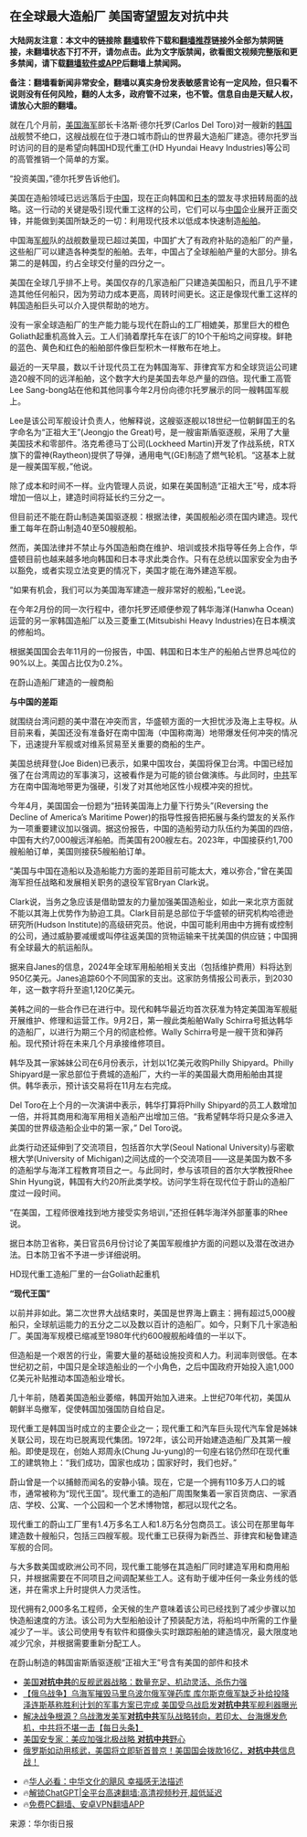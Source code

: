  <!-- 面包屑导航 --> <h2>在全球最大造船厂 美国寄望盟友对抗中共</h2> <p class="notice"><b>大陆网友注意：本文中的链接除 <a href="https://github.com/bannedbook/fanqiang" >翻墙</a>软件下载和<a href="https://github.com/killgcd/justmysocks/blob/master/README.md">翻墙推荐</a>链接外全部为禁网链接，未翻墙状态下打不开，请勿点击。此为文字版禁闻，欲看图文视频完整版和更多禁闻，请下载<a href="https://github.com/bannedbook/fanqiang">翻墙软件或APP</a>后翻墙上禁闻网。</p><p>备注：翻墙看新闻非常安全，翻墙以真实身份发表敏感言论有一定风险，但只看不说则没有任何风险，翻的人太多，政府管不过来，也不管。信息自由是天赋人权，请放心大胆的翻墙。</b></p>  <div class="entry"> <p>就在几个月前，<a href="https://www.bannedbook.org/bnews/tag/%e7%be%8e%e5%9b%bd/" class="st_tag internal_tag" rel="tag" title="标签 美国 下的日志">美国</a><a href="https://www.bannedbook.org/bnews/tag/%e6%b5%b7%e5%86%9b/" class="st_tag internal_tag" rel="tag" title="标签 海军 下的日志">海军</a>部长卡洛斯·德尔托罗(Carlos Del Toro)对一艘新的<a href="https://www.bannedbook.org/bnews/tag/%e9%9f%a9%e5%9b%bd/" class="st_tag internal_tag" rel="tag" title="标签 韩国 下的日志">韩国</a>战舰赞不绝口，这艘战舰在位于港口城市蔚山的世界最大造船厂建造。德尔托罗当时访问的目的是希望向韩国HD现代重工(HD Hyundai Heavy Industries)等公司的高管推销一个简单的方案。</p> <p>“投资美国，”德尔托罗告诉他们。</p> <p>美国在造船领域已远远落后于<span class='wp_keywordlink_affiliate'><a href="https://www.bannedbook.org/" title="中国" target="_blank">中国</a></span>，现在正向韩国和<a href="https://www.bannedbook.org/bnews/tag/%e6%97%a5%e6%9c%ac/" class="st_tag internal_tag" rel="tag" title="标签 日本 下的日志">日本</a>的盟友寻求扭转局面的战略。这一行动的关键是吸引现代重工这样的公司，它们可以与<a href="https://www.bannedbook.org/bnews/tag/%E4%B8%AD%E5%9B%BD/" class="st_tag internal_tag" rel="tag" title="标签 中国 下的日志">中国</a>企业展开正面交锋，并能做到美国所缺乏的一切：利用现代技术以低成本快速制造<a href="https://www.bannedbook.org/bnews/tag/%E8%88%B9%E8%88%B6/" class="st_tag internal_tag" rel="tag" title="标签 船舶 下的日志">船舶</a>。</p> <p>中国海<a href="https://www.bannedbook.org/bnews/tag/%E5%86%9B%E8%88%B0/" class="st_tag internal_tag" rel="tag" title="标签 军舰 下的日志">军舰</a>队的战舰数量现已超过美国，中国扩大了有政府补贴的造船厂的产量，这些船厂可以建造各种类型的船舶。去年，中国占了全球船舶产量的大部分。排名第二的是韩国，约占全球交付量的四分之一。</p> <p>美国在全球几乎排不上号。美国仅存的几家造船厂只建造美国船只，而且几乎不建造其他任何船只，因为劳动力成本更高，周转时间更长。这正是像现代重工这样的韩国造船巨头可以介入提供帮助的地方。</p> <p>没有一家全球造船厂的生产能力能与现代在蔚山的工厂相媲美，那里巨大的橙色Goliath起重机高耸入云。工人们骑着摩托车在该厂的10个干船坞之间穿梭。鲜艳的蓝色、黄色和红色的船舶部件像巨型积木一样散布在地上。</p> <p>最近的一天早晨，数以千计现代员工在为韩国海军、菲律宾军方和全球货运公司建造20艘不同的远洋船舶，这个数字大约是美国去年总产量的四倍。现代重工高管Lee Sang-bong站在他和其他同事今年2月份向德尔托罗展示的同一艘韩国军舰上。</p> <p>Lee是该公司军舰设计负责人，他解释说，这艘驱逐舰以18世纪一位朝鲜国王的名字命名为“正祖大王”(Jeongjo the Great)号，是一艘宙斯盾驱逐舰，采用了大量美国技术和零部件。洛克希德马丁公司(Lockheed Martin)开发了作战系统，RTX旗下的雷神(Raytheon)提供了导弹，通用电气(GE)制造了燃气轮机。“这基本上就是一艘美国军舰，”他说。</p> <p>除了成本和时间不一样。业内管理人员说，如果在美国制造“正祖大王”号，成本将增加一倍以上，建造时间将延长约三分之一。</p> <p>但目前还不能在蔚山制造美国驱逐舰：根据法律，美国舰船必须在国内建造。现代重工每年在蔚山制造40至50艘舰船。</p>  <p>然而，美国法律并不禁止与外国造船商在维护、培训或技术指导等任务上合作，华盛顿目前也越来越多地向韩国和日本寻求此类合作。只有在总统以国家安全为由予以豁免，或者实现立法变更的情况下，美国才能在海外建造军舰。</p> <p>“如果有机会，我们可以为美国海军建造一艘非常好的舰船，”Lee说。</p> <p>在今年2月份的同一次行程中，德尔托罗还顺便参观了韩华海洋(Hanwha Ocean)运营的另一家韩国造船厂以及三菱重工(Mitsubishi Heavy Industries)在日本横滨的修船坞。</p> <p>根据美国国会去年11月的一份报告，中国、韩国和日本生产的船舶占世界总吨位的90%以上。美国占比仅为0.2%。</p> <p>在蔚山造船厂建造的一艘商船</p> <p><strong>与中国的差距</strong></p> <p>就围绕台湾问题的美中潜在冲突而言，华盛顿方面的一大担忧涉及海上主导权。从目前来看，美国还没有准备好在南中国海（中国称南海）地带爆发任何冲突的情况下，迅速提升军舰或对维系贸易至关重要的商船的生产。</p> <p>美国总统拜登(Joe Biden)已表示，如果中国攻台，美国将保卫台湾。中国已经加强了在台湾周边的军事演习，这被看作是为可能的锁台做演练。与此同时，<a href="https://www.bannedbook.org/bnews/tag/%e4%b8%ad%e5%85%b1/" class="st_tag internal_tag" rel="tag" title="标签 中共 下的日志">中共</a>军方在南中国海地带更为强硬，引发了对其他地区性小规模冲突的担忧。</p> <p>今年4月，美国国会一份题为“扭转美国海上力量下行势头”(Reversing the Decline of America’s Maritime Power)的指导性报告把拓展与条约盟友的关系作为一项重要建议加以强调。据这份报告，中国的造船劳动力队伍约为美国的四倍，中国有大约7,000艘远洋船舶。而美国有200艘左右。2023年，中国接获约1,700艘船舶订单，美国则接获5艘船舶订单。</p> <p>“美国与中国在造船以及造船能力方面的差距目前可能太大，难以弥合，”曾在美国海军担任战略和发展相关职务的退役军官Bryan Clark说。</p>  <p>Clark说，当务之急应该是借助盟友的力量加强美国造船业，如此一来北京方面就不能以其海上优势作为胁迫工具。Clark目前是总部位于华盛顿的研究机构哈德逊研究所(Hudson Institute)的高级研究员。他说，中国可能利用由中方拥有或控制的公司，通过威胁要减缓或叫停往返美国的货物运输来干扰美国的供应链；中国拥有全球最大的航运船队。</p> <p>据来自Janes的信息，2024年全球军用船舶相关支出（包括维护费用）料将达到950亿美元。Janes追踪60个不同国家的支出。这家防务情报公司表示，到2030年，这一数字将升至逾1,120亿美元。</p> <p>美韩之间的一些合作已在进行中。现代和韩华最近均首次获准为特定美国海军舰艇开展维护、修理和运营工作。9月2日，第一艘此类船舶Wally Schirra号抵达韩华的造船厂，以进行为期三个月的彻底检修。Wally Schirra号是一艘干货和弹药船。现代预计将在未来几个月承接维修项目。</p> <p>韩华及其一家姊妹公司在6月份表示，计划以1亿美元收购Philly Shipyard。Philly Shipyard是一家总部位于费城的造船厂，大约一半的美国最大商用船舶由其提供。韩华表示，预计该交易将在11月左右完成。</p> <p>Del Toro在上个月的一次演讲中表示，韩华打算将Philly Shipyard的员工人数增加一倍，并将其商用和海军用相关造船产出增加三倍。“我希望韩华将只是众多进入美国的世界级造船企业中的第一家，” Del Toro说。</p> <p>此类行动还延伸到了交流项目，包括首尔大学(Seoul National University)与密歇根大学(University of Michigan)之间达成的一个交流项目——这是美国为数不多的造船学与海洋工程教育项目之一。与此同时，参与该项目的首尔大学教授Rhee Shin Hyung说，韩国有大约20所此类学校。访问学生将在现代位于蔚山的造船厂度过一段时间。</p> <p>“在美国，工程师很难找到地方接受实务培训，”还担任韩华海洋外部董事的Rhee说。</p> <p>据日本防卫省称，美日官员6月份讨论了美国军舰维护方面的问题以及潜在改进办法。日本防卫省不予进一步详细说明。</p> <p>HD现代重工造船厂里的一台Goliath起重机</p> <p><strong>“现代王国”</strong></p>  <p>以前并非如此。第二次世界大战结束时，美国是世界海上霸主：拥有超过5,000艘船只，全球航运能力的五分之二以及数以百计的造船厂。如今，只剩下几十家造船厂。美国海军规模已缩减至1980年代约600艘舰船峰值的一半以下。</p> <p>但造船是一个艰苦的行业，需要大量的基础设施投资和人力。利润率则很低。在本世纪初之前，中国只是全球造船业的一个小角色，之后中国政府开始投入逾1,000亿美元补贴推动本国造船业增长。</p> <p>几十年前，随着美国造船业萎缩，韩国开始加入进来。上世纪70年代初，美国从朝鲜半岛撤军，促使韩国加强国防自给自足。</p> <p>现代重工是韩国当时成立的主要企业之一；现代重工和汽车巨头现代汽车曾是姊妹关联公司，现在均已脱离现代集团。1972年，该公司开始建造造船厂及其第一艘船。即使是现在，创始人郑周永(Chung Ju-yung)的一句座右铭仍然印在现代重工的建筑物上：“我们成功，国家也成功；国家好时，我们也好。”</p> <p>蔚山曾是一个以捕鲸而闻名的安静小镇。现在，它是一个拥有110多万人口的城市，通常被称为“现代王国”。现代重工的造船厂周围聚集着一家百货商店、一家酒店、学校、公寓、一个公园和一个艺术博物馆，都冠以现代之名。</p> <p>现代重工的蔚山工厂里有1.4万多名工人和1.8万名分包商员工。该公司在那里每年建造数十艘船只，包括三四艘军舰。现代重工已获得为新西兰、菲律宾和秘鲁建造军舰的合同。</p> <p>与大多数美国或欧洲公司不同，现代重工能够在其造船厂同时建造军用和商用船只，并根据需要在不同项目之间调配某些工人。这有助于缓冲任何一条业务线的低迷，并在需求上升时提供人力灵活性。</p> <p>现代拥有2,000多名工程师，全天候的生产意味着该公司已经找到了减少步骤以加快造船速度的方法。该公司为大型船舶设计了预装配方法，将船坞中所需的工作量减少了一半。该公司使用专有软件和摄像头实时跟踪船舶的建造情况，最大限度地减少冗余，并根据需要重新分配工人。</p> <p>在蔚山制造的韩国宙斯盾驱逐舰“正祖大王”号含有美国的部件和技术</p> <!--<div id="taboola-mid-1"></div>--><ul class='op-related-articles' title='相关阅读'> <li><a href='https://www.bannedbook.org/bnews/ccpdope/20240918/2090205.html' target='_blank'>美国<b>对抗中共</b>的反舰武器战略：数量充足、机动灵活、杀伤力强</a></li> <li><a href='https://www.bannedbook.org/bnews/baitai/20240918/2090174.html' target='_blank'>【俄乌战争】乌海军摧毁马里乌波尔俄军弹药库 库尔斯克俄军缺乏补给投降 泽连斯基称胜利计划的军事方案已完成 美国受乌战启发<b>对抗中共</b>军舰利器曝光</a></li> <li><a href='https://www.bannedbook.org/bnews/bannedvideo/20240918/2090127.html' target='_blank'>解决战争根源？乌战激发美军<b>对抗中共</b>军队战略转向，若印太、台海爆发危机，中共将不堪一击【每日头条】</a></li> <li><a href='https://www.bannedbook.org/bnews/baitai/20240917/2089570.html' target='_blank'>美国安专家：美应加强北极战略 <b>对抗中共</b>野心</a></li> <li><a href='https://www.bannedbook.org/bnews/sohnews/20240915/2088990.html' target='_blank'>俄罗斯如动用核武，美国将立即斩首普京！美国国会拨款16亿，<b>对抗中共</b>信息战！</a></li> </ul> <ul class="texttj"> <!--<li>🔥<a href="https://www.bannedbook.org/bnews/ssgc/20230219/1850782.html" target="_blank">法国犹太老板：神告诉我们，只有一位中国人能救人类</a></li>--> <li>🔥<a href="https://www.bannedbook.org/bnews/comments/20220220/1694796.html" target="_blank">华人必看：中华文化的飓风 幸福感无法描述</a></li> <li>🔥<a href="https://github.com/bannedbook/fanqiang/wiki/V2ray%E6%9C%BA%E5%9C%BA" target="_blank">解锁ChatGPT|全平台高速翻墙:高清视频秒开,超低延迟</a></li> <li>🔥<a href="https://github.com/bannedbook/fanqiang/wiki/%E7%A6%81%E9%97%BB%E7%BD%91%E5%AE%89%E5%8D%93%E7%BF%BB%E5%A2%99%E6%96%B0%E9%97%BBAPP" target="_blank">免费PC翻墙、安卓VPN翻墙APP</a></li> </ul><p class="src-info">来源：华尔街日报 </p> <a name='sharetosocial'></a> <div style="margin-bottom:5px;padding-bottom:5px;clear:both"> <div id="archive-pix-1" class="banner-ads"> <!-- AuctionX Display platform tag START --> <div id="27602x728x90x621x_ADSLOT1" clicktrack="%%CLICK_URL_ESC%%"></div>  <!-- AuctionX Display platform tag END --> </div> <div id="archive-pix-2" class="banner-ads"> <!-- AuctionX Display platform tag START --> <div id="27556x300x250x621x_ADSLOT1" clicktrack="%%CLICK_URL_ESC%%" style="margin:0 auto;text-align:center"></div>  <!-- AuctionX Display platform tag END --> </div> </div>  <div id="archive-pix-1" class="banner-ads"> <!-- AuctionX Display platform tag START --> <div id="27603x728x90x621x_ADSLOT1" clicktrack="%%CLICK_URL_ESC%%"></div>  <!-- AuctionX Display platform tag END --> </div> </div><!--END ENTRY--> 
